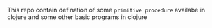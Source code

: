 This repo contain defination of some `primitive procedure` availabe in clojure and some other basic programs in clojure
